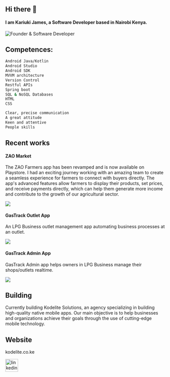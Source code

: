 ## Hi there 👋
#### I am Kariuki James, a Software Developer based in Nairobi Kenya.
![Founder & Software Developer]([https://media.licdn.com/dms/image/D4D16AQHPbK0Jw-wa3A/profile-displaybackgroundimage-shrink_200_800/0/1679387520540?e=2147483647&v=beta&t=LUazyrGZBmo-UzgaFtKcz2-LLBD5WJR5ye4cFabeKvc])

## Competences:
```bash
Android Java/Kotlin
Android Studio
Android SDK
MVVM architecture
Version Control
Restful APIs
Spring boot
SQL & NoSQL Databases
HTML
CSS

Clear, precise communication
A great attitude
Keen and attentive
People skills
```

## Recent works
#### ZAO Market

The ZAO Farmers app has been revamped and is now available on Playstore. I had an exciting journey working with an amazing team to create a seamless experience for farmers to connect with buyers directly. The app's advanced features allow farmers to display their products, set prices, and receive payments directly, which can help them generate more income and contribute to the growth of our agricultural sector.

<img src='https://media.licdn.com/dms/image/C4D22AQH_CF2ZB_sQTg/feedshare-shrink_800/0/1678809807061?e=1684972800&v=beta&t=CvByPiKgCthppRyc2HFNWIxnQDcbLBBMsmKbXSWryX4'>

#### GasTrack Outlet App

An LPG Business outlet management app automating business processes at an outlet.

<img src='https://media.licdn.com/dms/image/C4D22AQE3ybXwaKzIxw/feedshare-shrink_800/0/1676474468727?e=1684972800&v=beta&t=vh2415lza6_3U30-MmimEWMUoaC5raD5JSUZ3NgAKW8'>

#### GasTrack Admin App

GasTrack Admin app helps owners in LPG Business manage their shops/outlets realtime.

<img src='https://media.licdn.com/dms/image/C4D22AQFNkpAb3XxMlA/feedshare-shrink_800/0/1676447484182?e=1684972800&v=beta&t=vcFNaYNs63ruF3KSSypegRfRMkCxcJB57tC8go_B-XU'>

## Building
Currently building Kodelite Solutions, an agency specializing in building high-quality native mobile apps.
Our main objective is to help businesses and organizations achieve their goals through the use of cutting-edge mobile technology.

## Website
kodelite.co.ke 


 [<img src='https://cdn.jsdelivr.net/npm/simple-icons@3.0.1/icons/linkedin.svg' alt='linkedin' height='40'>](https://linkedin.com/in/kariuki-james/)  
 








